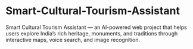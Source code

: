 # Smart-Cultural-Tourism-Assistant
Smart Cultural Tourism Assistant — an AI-powered web project that helps users explore India’s rich heritage, monuments, and traditions through interactive maps, voice search, and image recognition.
